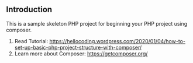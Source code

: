 Introduction
----------
This is a sample skeleton PHP project for beginning your PHP project using composer. 

1. Read Tutorial: https://hellocoding.wordpress.com/2020/01/04/how-to-set-up-basic-php-project-structure-with-composer/
1. Learn more about Composer: https://getcomposer.org/
